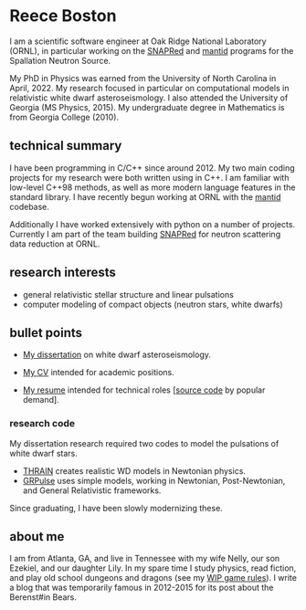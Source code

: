 # Reece Boston

I am a scientific software engineer at Oak Ridge National Laboratory (ORNL), in particular working on the [SNAPRed](https://github.com/neutrons/SNAPRed) and [mantid](https://github.com/mantidproject/mantid) programs for the Spallation Neutron Source.

My PhD in Physics was earned from the University of North Carolina in April, 2022. My research focused in particular on computational models in relativistic white dwarf asteroseismology.  I also attended the University of Georgia (MS Physics, 2015).  My undergraduate degree in Mathematics is from Georgia College (2010).

## technical summary

I have been programming in C/C++ since around 2012.  My two main coding projects for my research were both written using in C++.  I am familiar with low-level C++98 methods, as well as more modern language features in the standard library. 
I have recently begun working at ORNL with the [mantid](https://github.com/mantidproject/mantid) codebase.

Additionally I have worked extensively with python on a number of projects.  Currently I am part of the team building [SNAPRed](https://github.com/neutrons/SNAPRed) for neutron scattering data reduction at ORNL.

## research interests

- general relativistic stellar structure and linear pulsations
- computer modeling of compact objects (neutron stars, white dwarfs)

## bullet points

- [My dissertation](https://cdr.lib.unc.edu/concern/dissertations/jw827n44n?locale=en) on white dwarf asteroseismology.

- [My CV](https://github.com/rboston628/rboston628/blob/master/BostonReeceCV2023.pdf) intended for academic positions.

- [My resume](https://github.com/rboston628/rboston628/blob/master/rboston_resume.pdf) intended for technical roles \[[source code](https://github.com/rboston628/rboston628/blob/master/rboston_resume.tex) by popular demand\].

### research code

My dissertation research required two codes to model the pulsations of white dwarf stars.

- [THRAIN](https://github.com/rboston628/THRAIN) creates realistic WD models in Newtonian physics.
- [GRPulse](https://github.com/rboston628/GRPulse) uses simple models, working in Newtonian, Post-Newtonian, and General Relativistic frameworks.

Since graduating, I have been slowly modernizing these.

## about me

I am from Atlanta, GA, and live in Tennessee with my wife Nelly, our son Ezekiel, and our daughter Lily.  In my spare time I study physics, read fiction, and play old school dungeons and dragons (see my [WIP game rules](https://rboston628.github.io/brigandine/)).  I write a blog that was temporarily famous in 2012-2015 for its post about the Berenst#in Bears.


